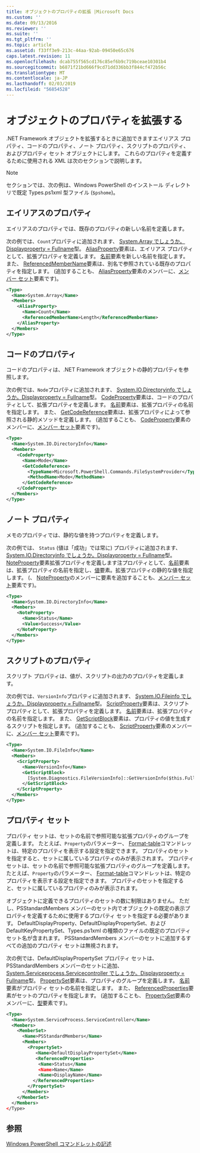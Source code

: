 ```yaml
---
title: オブジェクトのプロパティの拡張 |Microsoft Docs
ms.custom: ''
ms.date: 09/13/2016
ms.reviewer: ''
ms.suite: ''
ms.tgt_pltfrm: ''
ms.topic: article
ms.assetid: f33ff3e9-213c-44aa-92ab-09450e65c676
caps.latest.revision: 11
ms.openlocfilehash: dcab755f565cd176c85ef6b9c719bceae10301b4
ms.sourcegitcommit: b6871f21bd666f9cd71dd336bb3f844cf472b56c
ms.translationtype: MT
ms.contentlocale: ja-JP
ms.lasthandoff: 02/03/2019
ms.locfileid: "56854528"
---
```

# <a name="extending-properties-for-objects"></a>オブジェクトのプロパティを拡張する

.NET Framework オブジェクトを拡張するときに追加できますエイリアス プロパティ、コードのプロパティ、ノート プロパティ、スクリプトのプロパティ、およびプロパティ セット オブジェクトにします。 これらのプロパティを定義するために使用される XML は次のセクションで説明します。

> [!NOTE]
> セクションでは、次の例は、Windows PowerShell のインストール ディレクトリで既定 Types.ps1xml 型ファイル (`$pshome`)。

## <a name="alias-properties"></a>エイリアスのプロパティ

エイリアスのプロパティでは、既存のプロパティの新しい名前を定義します。

次の例では、`Count`プロパティに追加されます、 [System.Array でしょうか。Displayproperty = Fullname](/dotnet/api/System.Array)型。 [AliasProperty](http://msdn.microsoft.com/en-us/b140038c-807a-4bb9-beca-332491cda1b1)要素は、エイリアス プロパティとして、拡張プロパティを定義します。 [名前](http://msdn.microsoft.com/en-us/b58e9d21-c8c9-49a5-909e-9c1cfc64f873)要素を新しい名前を指定します。 また、 [ReferencedMemberName](http://msdn.microsoft.com/en-us/0c5db6cc-9033-4d48-88a7-76b962882f7a)要素は、別名で参照されている既存のプロパティを指定します。 (追加することも、 [AliasProperty](http://msdn.microsoft.com/en-us/d6647953-94ad-4b0b-af2e-4dda6952dee1)要素のメンバーに、[メンバー セット](http://msdn.microsoft.com/en-us/46a50fb5-e150-4c03-8584-e1b53e4d49e3)要素です)。

```xml
<Type>
  <Name>System.Array</Name>
  <Members>
    <AliasProperty>
      <Name>Count</Name>
      <ReferencedMemberName>Length</ReferencedMemberName>
    </AliasProperty>
  </Members>
</Type>
```

## <a name="code-properties"></a>コードのプロパティ

コードのプロパティは、.NET Framework オブジェクトの静的プロパティを参照します。

次の例では、`Node`プロパティに追加されます、 [System.IO.Directoryinfo でしょうか。Displayproperty = Fullname](/dotnet/api/System.IO.DirectoryInfo)型。 [CodeProperty](http://msdn.microsoft.com/en-us/59bc4d18-41eb-4c0d-8ad3-bbfa5dc488db)要素は、コードのプロパティとして、拡張プロパティを定義します。 [名前](http://msdn.microsoft.com/en-us/b58e9d21-c8c9-49a5-909e-9c1cfc64f873)要素は、拡張プロパティの名前を指定します。 また、 [GetCodeReference](http://msdn.microsoft.com/en-us/62af34f5-cc22-42c0-9e0c-3bd0f5c1a4a0)要素は、拡張プロパティによって参照される静的メソッドを定義します。 (追加することも、 [CodeProperty](http://msdn.microsoft.com/en-us/59bc4d18-41eb-4c0d-8ad3-bbfa5dc488db)要素のメンバーに、[メンバー セット](http://msdn.microsoft.com/en-us/46a50fb5-e150-4c03-8584-e1b53e4d49e3)要素です)。

```xml
<Type>
  <Name>System.IO.DirectoryInfo</Name>
  <Members>
    <CodeProperty>
      <Name>Mode</Name>
      <GetCodeReference>
        <TypeName>Microsoft.PowerShell.Commands.FileSystemProvider</TypeName>
        <MethodName>Mode</MethodName>
      </GetCodeReference>
    </CodeProperty>
  </Members>
</Type>
```

## <a name="note-properties"></a>ノート プロパティ

メモのプロパティでは、静的な値を持つプロパティを定義します。

次の例では、 `Status` (値は「成功」では常に) プロパティに追加されます、 [System.IO.Directoryinfo でしょうか。Displayproperty = Fullname](/dotnet/api/System.IO.DirectoryInfo)型。 [NoteProperty](http://msdn.microsoft.com/en-us/331e6c50-d703-43f0-89bc-ca9fb97800eb)要素拡張プロパティを定義します注プロパティとして、[名前](http://msdn.microsoft.com/en-us/b58e9d21-c8c9-49a5-909e-9c1cfc64f873)要素は、拡張プロパティの名前を指定し、[値](http://msdn.microsoft.com/en-us/f3c77546-b98e-4c4e-bbe0-6dfd06696d1c)要素。拡張プロパティの静的な値を指定します。 (、 [NoteProperty](http://msdn.microsoft.com/en-us/331e6c50-d703-43f0-89bc-ca9fb97800eb)のメンバーに要素を追加することも、[メンバー セット](http://msdn.microsoft.com/en-us/46a50fb5-e150-4c03-8584-e1b53e4d49e3)要素です)。

```xml
<Type>
  <Name>System.IO.DirectoryInfo</Name>
  <Members>
    <NoteProperty>
      <Name>Status</Name>
      <Value>Success</Value>
    </NoteProperty>
  </Members>
</Type>
```

## <a name="script-properties"></a>スクリプトのプロパティ

スクリプト プロパティは、値が、スクリプトの出力のプロパティを定義します。

次の例では、`VersionInfo`プロパティに追加されます、 [System.IO.Fileinfo でしょうか。Displayproperty = Fullname](/dotnet/api/System.IO.FileInfo)型。 [ScriptProperty](http://msdn.microsoft.com/en-us/858a4247-676b-4cc9-9f3e-057109aad350)要素は、スクリプト プロパティとして、拡張プロパティを定義します。 [名前](http://msdn.microsoft.com/en-us/b58e9d21-c8c9-49a5-909e-9c1cfc64f873)要素は、拡張プロパティの名前を指定します。 また、 [GetScriptBlock](http://msdn.microsoft.com/en-us/f3c77546-b98e-4c4e-bbe0-6dfd06696d1c)要素は、プロパティの値を生成するスクリプトを指定します。 (追加することも、 [ScriptProperty](http://msdn.microsoft.com/en-us/858a4247-676b-4cc9-9f3e-057109aad350)要素のメンバーに、[メンバー セット](http://msdn.microsoft.com/en-us/46a50fb5-e150-4c03-8584-e1b53e4d49e3)要素です)。

```xml
<Type>
  <Name>System.IO.FileInfo</Name>
  <Members>
    <ScriptProperty>
      <Name>VersionInfo</Name>
      <GetScriptBlock>
        [System.Diagnostics.FileVersionInfo]::GetVersionInfo($this.FullName)
      </GetScriptBlock>
    </ScriptProperty>
  </Members>
</Type>
```

## <a name="property-sets"></a>プロパティ セット

プロパティ セットは、セットの名前で参照可能な拡張プロパティのグループを定義します。 たとえば、`Property`のパラメーター、 [Format-table](/powershell/module/Microsoft.PowerShell.Utility/Format-Table)コマンドレットは、特定のプロパティを表示する設定を指定できます。 プロパティのセットを指定すると、セットに属しているプロパティのみが表示されます。
プロパティ セットは、セットの名前で参照可能な拡張プロパティのグループを定義します。 たとえば、`Property`のパラメーター、 [Format-table](/powershell/module/Microsoft.PowerShell.Utility/Format-Table)コマンドレットは、特定のプロパティを表示する設定を指定できます。 プロパティのセットを指定すると、セットに属しているプロパティのみが表示されます。

オブジェクトに定義できるプロパティのセットの数に制限はありません。 ただし、PSStandardMembers メンバーのセット内でオブジェクトの既定の表示プロパティを定義するために使用するプロパティ セットを指定する必要があります。 DefaultDisplayProperty、DefaultDisplayPropertySet、および DefaultKeyPropertySet、Types.ps1xml の種類のファイルの既定のプロパティ セット名が含まれます。 PSStandardMembers メンバーのセットに追加するすべての追加のプロパティ セットは無視されます。

次の例では、DefaultDisplayPropertySet プロパティ セットは、PSStandardMembers メンバーのセットに追加、 [System.Serviceprocess.Servicecontroller でしょうか。Displayproperty = Fullname](/dotnet/api/System.ServiceProcess.ServiceController)型。 [PropertySet](http://msdn.microsoft.com/en-us/14cdc234-796e-4857-9b51-bdbaa1412188)要素は、プロパティのグループを定義します。 [名前](http://msdn.microsoft.com/en-us/b58e9d21-c8c9-49a5-909e-9c1cfc64f873)要素がプロパティ セットの名前を指定します。 また、 [ReferencedProperties](http://msdn.microsoft.com/en-us/5e620423-8679-4fbf-b6db-9f79288e4786)要素がセットのプロパティを指定します。 (追加することも、 [PropertySet](http://msdn.microsoft.com/en-us/14cdc234-796e-4857-9b51-bdbaa1412188)要素のメンバーに、[型](http://msdn.microsoft.com/en-us/e5dbd353-d6b2-40a1-92b6-6f1fea744ebe)要素です)。

```xml
<Type>
  <Name>System.ServiceProcess.ServiceController</Name>
  <Members>
    <MemberSet>
      <Name>PSStandardMembers</Name>
      <Members>
        <PropertySet>
           <Name>DefaultDisplayPropertySet</Name>
           <ReferencedProperties>
            <Name>Status</Name
            <Name>Name</Name>
            <Name>DisplayName</Name>
          </ReferencedProperties>
        </PropertySet>
      </Members>
    </MemberSet>
  </Members>
</Type>
```

## <a name="see-also"></a>参照

[Windows PowerShell コマンドレットの記述](./writing-a-windows-powershell-cmdlet.md)
